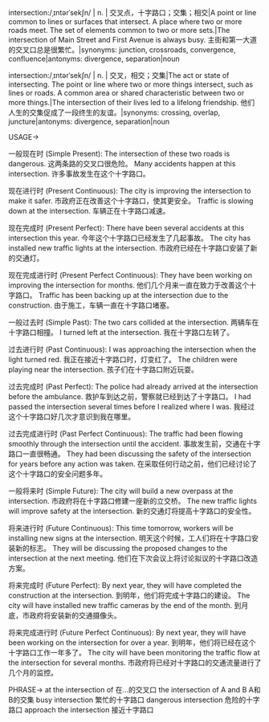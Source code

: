 intersection:/ˌɪntərˈsekʃn/ | n. | 交叉点，十字路口；交集；相交|A point or line common to lines or surfaces that intersect.  A place where two or more roads meet. The set of elements common to two or more sets.|The intersection of Main Street and First Avenue is always busy.  主街和第一大道的交叉口总是很繁忙。|synonyms: junction, crossroads, convergence, confluence|antonyms: divergence, separation|noun

intersection:/ˌɪntərˈsekʃn/ | n. | 交叉，相交；交集|The act or state of intersecting. The point or line where two or more things intersect, such as lines or roads. A common area or shared characteristic between two or more things.|The intersection of their lives led to a lifelong friendship.  他们人生的交集促成了一段终生的友谊。|synonyms: crossing, overlap, juncture|antonyms: divergence, separation|noun


USAGE->

一般现在时 (Simple Present):
The intersection of these two roads is dangerous. 这两条路的交叉口很危险。
Many accidents happen at this intersection. 许多事故发生在这个十字路口。

现在进行时 (Present Continuous):
The city is improving the intersection to make it safer.  市政府正在改善这个十字路口，使其更安全。
Traffic is slowing down at the intersection.  车辆正在十字路口减速。

现在完成时 (Present Perfect):
There have been several accidents at this intersection this year. 今年这个十字路口已经发生了几起事故。
The city has installed new traffic lights at the intersection. 市政府已经在十字路口安装了新的交通灯。

现在完成进行时 (Present Perfect Continuous):
They have been working on improving the intersection for months.  他们几个月来一直在致力于改善这个十字路口。
Traffic has been backing up at the intersection due to the construction. 由于施工，车辆一直在十字路口堵塞。

一般过去时 (Simple Past):
The two cars collided at the intersection.  两辆车在十字路口相撞。
I turned left at the intersection. 我在十字路口左转了。

过去进行时 (Past Continuous):
I was approaching the intersection when the light turned red.  我正在接近十字路口时，灯变红了。
The children were playing near the intersection. 孩子们在十字路口附近玩耍。

过去完成时 (Past Perfect):
The police had already arrived at the intersection before the ambulance.  救护车到达之前，警察就已经到达了十字路口。
I had passed the intersection several times before I realized where I was. 我经过这个十字路口好几次才意识到我在哪里。

过去完成进行时 (Past Perfect Continuous):
The traffic had been flowing smoothly through the intersection until the accident. 事故发生前，交通在十字路口一直很畅通。
They had been discussing the safety of the intersection for years before any action was taken.  在采取任何行动之前，他们已经讨论了这个十字路口的安全问题多年。


一般将来时 (Simple Future):
The city will build a new overpass at the intersection. 市政府将在十字路口修建一座新的立交桥。
The new traffic lights will improve safety at the intersection. 新的交通灯将提高十字路口的安全性。

将来进行时 (Future Continuous):
This time tomorrow, workers will be installing new signs at the intersection. 明天这个时候，工人们将在十字路口安装新的标志。
They will be discussing the proposed changes to the intersection at the next meeting. 他们在下次会议上将讨论拟议的十字路口改造方案。

将来完成时 (Future Perfect):
By next year, they will have completed the construction at the intersection. 到明年，他们将完成十字路口的建设。
The city will have installed new traffic cameras by the end of the month. 到月底，市政府将安装新的交通摄像头。

将来完成进行时 (Future Perfect Continuous):
By next year, they will have been working on the intersection for over a year. 到明年，他们将已经在这个十字路口工作一年多了。
The city will have been monitoring the traffic flow at the intersection for several months. 市政府将已经对十字路口的交通流量进行了几个月的监控。


PHRASE->
at the intersection of 在...的交叉口
the intersection of A and B A和B的交集
busy intersection 繁忙的十字路口
dangerous intersection 危险的十字路口
approach the intersection 接近十字路口
